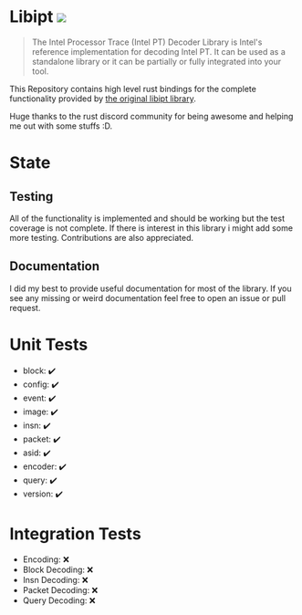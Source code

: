 # Libipt [![](https://img.shields.io/crates/v/libipt.svg)](https://crates.io/crates/libipt)

> The Intel Processor Trace (Intel PT) Decoder Library is Intel's reference
implementation for decoding Intel PT.  It can be used as a standalone library or
it can be partially or fully integrated into your tool.

This Repository contains high level rust bindings for the complete functionality provided by [the original libipt library](https://github.com/intel/libipt).

Huge thanks to the rust discord community for being awesome and helping me out with some stuffs :D.

# State

## Testing

All of the functionality is implemented and should be working
but the test coverage is not complete.
If there is interest in this library i might add some more testing.
Contributions are also appreciated.

## Documentation

I did my best to provide useful documentation for most of the library.
If you see any missing or weird documentation feel free to open an issue or pull request.

# Unit Tests
- block:   ✔️
- config:  ✔️
- event:   ✔️
- image:   ✔️
- insn:    ✔️
- packet:  ✔️
- asid:    ✔️️
- encoder: ✔️
- query:   ✔️
- version: ✔️

# Integration Tests
- Encoding:        ❌
- Block Decoding:  ❌
- Insn Decoding:   ❌
- Packet Decoding: ❌
- Query Decoding:  ❌
